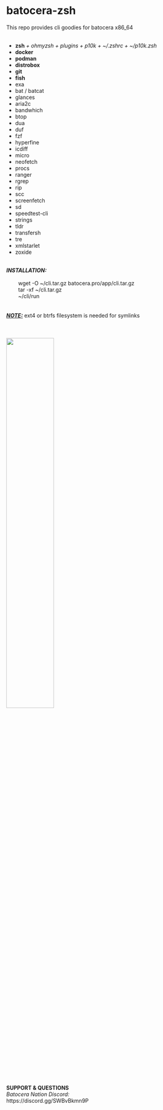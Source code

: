 # batocera-zsh
</b></i>This repo provides cli goodies for batocera x86_64 </i><br><br>
- **zsh** *+ ohmyzsh + plugins + p10k + ~/.zshrc + ~/p10k.zsh*
- **docker**
- **podman**
- **distrobox**
- **git**
- **fish**
- exa
- bat / batcat
- glances
- aria2c
- bandwhich
- btop 
- dua
- duf
- fzf
- hyperfine
- icdiff 
- micro
- neofetch
- procs
- ranger
- rgrep
- rip
- scc
- screenfetch
- sd
- speedtest-cli
- strings
- tldr
- transfersh
- tre
- xmlstarlet
- zoxide 
</b><br>
<br>
<b><i>INSTALLATION:</i></b><br><br>
&nbsp;&nbsp;&nbsp;&nbsp;&nbsp;&nbsp;&nbsp;&nbsp;wget -O ~/cli.tar.gz batocera.pro/app/cli.tar.gz <br>
&nbsp;&nbsp;&nbsp;&nbsp;&nbsp;&nbsp;&nbsp;&nbsp;tar -xf ~/cli.tar.gz <br>
&nbsp;&nbsp;&nbsp;&nbsp;&nbsp;&nbsp;&nbsp;&nbsp;~/cli/run <br>
</font></b></i><br><br>
<u><b><i>NOTE:</i></b></u> ext4 or btrfs filesystem is needed for symlinks <br>
</i>
<br>
<br>
<br>
<img src=https://github.com/uureel/batocera-zsh/assets/116395185/8adbb9c8-8745-48bd-9003-15616101a7ef style="width: 50%; height: 50%;"></img>
<br>
<br>
<b>SUPPORT & QUESTIONS</b> <br> 
<i>Batocera Nation Discord:</i><br>
https://discord.gg/SWBvBkmn9P
